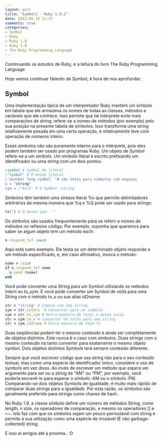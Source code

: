 ```yaml
---
layout: post
title: "Symbols - Ruby 1.9.2"
date: 2012-05-16 21:37
comments: true
categories: 
- Symbol
- Ruby
- Ruby 1.8
- Ruby 1.9
- The Ruby Programming Language
---
```


<p>Continuando os estudos de Ruby, e a leitura do livro The Ruby Programming Language</p>

<p>Hoje vamos continuar falando de Symbol, é hora de nos aprofundar.</p>

<h2>Symbol</h2>

Uma implementação típica de um interpretador Ruby mantém um símbolo em tabela
que ele armazena os nomes de todas as classes, métodos e variáveis ​​que ele conhece. 
Isso permite que tal intérprete evite mais comparações de string: refere-se a nomes de métodos (por exemplo) pelo sua
posição na presente tabela de símbolos. Isso transforma uma string relativamente pesada em uma certa operação, e relativamente leve com operação de números inteiro.
<!--more-->

Esses símbolos não são puramente interno para o intérprete, pois eles podem também ser usado por 
programas Ruby. Um objeto de Symbol refere-se a um símbolo. Um símbolo literal é escrito prefixando um identificador ou uma string com um
dois pontos:

``` ruby Symbol
:symbol # Symbol Um literal
:"symbol" # O mesmo literal
:'another long symbol' "# são úteis para símbolos com espaços
s = "string"
sym = :"#{s}" # O Symbol :string
```

Símbolos têm também uma sintaxe literal %s que permite delimitadores arbitrários da mesma maneira
que %q e %Q pode ser usado para strings:

``` ruby Symbol
%s["] # O mesmo que: '"'
```

Os símbolos são usados ​​frequentemente para se referir a nomes de métodos no reflexivo
código. Por exemplo, suponha que queremos para saber se algum objeto tem um método each:

``` ruby Symbol
o.respond_to? :each
```

Aqui está outro exemplo. Ele testa se um determinado objeto responde a um método especificado, e, em caso afirmativo, invoca o método:

``` ruby Symbol
nome = :size
if o.respond_to? nome
  o.send (nome)
end
```

Você pode converter uma String para um Symbol utilizando os métodos intern ou to_sym. E você pode converter um Symbol de volta para uma String com o método to_s ou sue alias id2name:

``` ruby Symbol
str = "string" # Comece com uma string
sym = str.intern  # Converter para um símbolo
sym = str.to_sym # Outra maneira de fazer a mesma coisa
str = sym.to_s # converter de volta para uma string
str = sym.id2name # Outra maneira de fazê-lo
```

Duas seqüências podem ter o mesmo conteúdo e ainda ser completamente de objetos distintos. Este nunca é o caso com símbolos. 
Duas strings com o mesmo conteúdo irá tanto converter para exatamente o mesmo objeto symbol. Dois objetos distintos Symbols terá sempre conteúdo diferente.

Sempre que você escrever código que usa string não para o seu conteúdo textual, 
mas como uma espécie de identificador único, considere o uso de symbols em vez disso. 
Ao invés de escrever um método que espera um argumento para ser ou a string de "AM" ou "PM", por exemplo, você poderia escrevê-lo para
esperar o símbolo :AM ou o símbolo :PM. Comparando-se dois objetos Symbols de igualdade, é muito mais rápido
de comparar duas strings para a igualdade. Por esta razão, os símbolos são geralmente preferido para strings como chaves de hash.

No Ruby 1.9, a classe símbolo define um número de métodos String, como length, o size, os operadores de comparação, e mesmo os operadores
[] e =~. Isto faz com que os símbolos sejam um pouco permutável com string e permite a sua utilização como uma espécie de imutável
(E não garbage-collected) string.


É isso ai amigos até a proxima.. :D